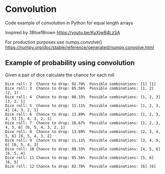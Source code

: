 # Convolution
Code example of convolution in Python for equal length arrays

Inspired by 3Blue1Brown 
https://youtu.be/KuXjwB4LzSA

For production purposes use numpy.convolve()
https://numpy.org/doc/stable/reference/generated/numpy.convolve.html

## Example of probability using convolution
Given a pair of dice calculate the chance for each roll

```
Dice roll: 2  Chance to drop: 02.78%  Possible combinations: [1] [1]
Dice roll: 3  Chance to drop: 05.56%  Possible combinations: [1, 2] [2, 1]
Dice roll: 4  Chance to drop: 08.33%  Possible combinations: [1, 2, 3] [3, 2, 1]
Dice roll: 5  Chance to drop: 11.11%  Possible combinations: [1, 2, 3, 4] [4, 3, 2, 1]
Dice roll: 6  Chance to drop: 13.89%  Possible combinations: [1, 2, 3, 4, 5] [5, 4, 3, 2, 1]
Dice roll: 7  Chance to drop: 16.67%  Possible combinations: [1, 2, 3, 4, 5, 6] [6, 5, 4, 3, 2, 1]
Dice roll: 8  Chance to drop: 13.89%  Possible combinations: [2, 3, 4, 5, 6] [6, 5, 4, 3, 2]
Dice roll: 9  Chance to drop: 11.11%  Possible combinations: [3, 4, 5, 6] [6, 5, 4, 3]
Dice roll: 10 Chance to drop: 08.33%  Possible combinations: [4, 5, 6] [6, 5, 4]
Dice roll: 11 Chance to drop: 05.56%  Possible combinations: [5, 6] [6, 5]
Dice roll: 12 Chance to drop: 02.78%  Possible combinations: [6] [6]
```